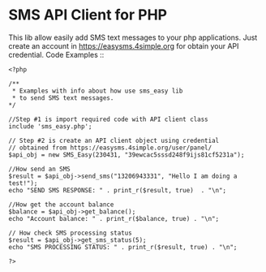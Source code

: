 SMS API Client for PHP
======================


This lib allow easily add SMS text messages to your php applications. Just create an account in
https://easysms.4simple.org for obtain your API credential.
Code Examples ::

    <?php

    /**
     * Examples with info about how use sms_easy lib
     * to send SMS text messages.
    */

    //Step #1 is import required code with API client class
    include 'sms_easy.php';

    // Step #2 is create an API client object using credential 
    // obtained from https://easysms.4simple.org/user/panel/
    $api_obj = new SMS_Easy(230431, "39ewcac5sssd248f9ijs81cf5231a");

    //How send an SMS
    $result = $api_obj->send_sms("13206943331", "Hello I am doing a test!");
    echo "SEND SMS RESPONSE: " . print_r($result, true)  . "\n";

    //How get the account balance
    $balance = $api_obj->get_balance();
    echo "Account balance: " . print_r($balance, true) . "\n";

    // How check SMS processing status
    $result = $api_obj->get_sms_status(5);
    echo "SMS PROCESSING STATUS: " . print_r($result, true) . "\n";

    ?>